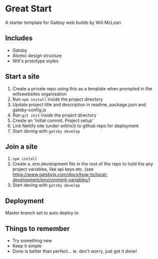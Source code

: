 # Great Start

A starter template for Gatbsy web builds by Will McLean

## Includes

- Gatsby
- Atomic design structure
- Will's prototype styles

## Start a site

1. Create a private repo using this as a template when prompted in the willswebsites organisation
1. Run `npm install` inside the project directory
1. Update project title and description in readme, package.json and gatsby-config.js
1. Run `git init` inside the project directory
1. Create an 'Initial commit. Project setup'
1. Link Netlify site (under willmcl) to github repo for deployment
1. Start deving with `gatsby develop`

## Join a site

1. `npm install`
1. Create a .env.development file in the root of the repo to hold the any project variables, like api keys etc. (see https://www.gatsbyjs.com/docs/how-to/local-development/environment-variables/)
1. Start deving with `gatsby develop`

## Deployment

Master branch set to auto deploy to <insert url here>

## Things to remember

- Try something new
- Keep it simple
- Done is better than perfect... ie. don't worry, just get it done!
